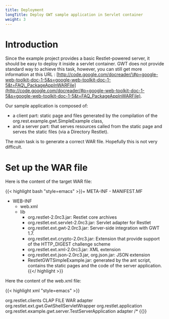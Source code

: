 ```yaml
---
title: Deployment
longTitle: Deploy GWT sample application in Servlet container
weight: 3
---
```

# Introduction

Since the example project provides a basic Restlet-powered server, it
should be easy to deploy it inside a servlet container. GWT does not
provide standard way to achieve this task, however, you can still get
more information at this URL :
[http://code.google.com/docreader/\#p=google-web-toolkit-doc-1-5&s=google-web-toolkit-doc-1-5&t=FAQ\_PackageAppInWARFile](http://code.google.com/docreader/#p=google-web-toolkit-doc-1-5&s=google-web-toolkit-doc-1-5&t=FAQ_PackageAppInWARFile).

Our sample application is composed of:

-   a client part: static page and files generated by the compilation of
    the org.rest.example.gwt.SimpleExample class,
-   and a server part: that serves resources called from the static page
    and serves the static files (via a Directory Restlet).

The main task is to generate a correct WAR file. Hopefully this is not
very difficult.

# Set up the WAR file

Here is the content of the target WAR file:

{{< highlight bash "style=emacs" >}}+ META-INF
    - MANIFEST.MF
+ WEB-INF
    - web.xml
    + lib
        - org.restlet-2.0rc3.jar: Restlet core archives
        - org.restlet.ext.servlet-2.0rc3.jar: Servlet adapter for Restlet
        - org.restlet.ext.gwt-2.0rc3.jar: Server-side integration with GWT 1.7.
        - org.restlet.ext.crypto-2.0rc3.jar: Extension that provide support of the HTTP_DIGEST challenge scheme
        - org.restlet.ext.xml-2.0rc3.jar: XML extension
        - org.restlet.ext.json-2.0rc3.jar, org.json.jar: JSON extension
        - RestletGWTSimpleExample.jar: generated by the ant script, contains the static pages and the code of the server application.
{{</ highlight >}}

Here the content of the web.xml file:

{{< highlight xml "style=emacs" >}}<?xml version="1.0" encoding="UTF-8"?>
<!DOCTYPE web-app
    PUBLIC "-//Sun Microsystems, Inc.//DTD Web Application 2.3//EN"
        "http://java.sun.com/dtd/web-app_2_3.dtd">
<web-app>
    <context-param>
        <param-name>org.restlet.clients</param-name>
        <param-value>CLAP FILE WAR</param-value>
        </context-param>
    <servlet>
        <servlet-name>adapter</servlet-name>
        <servlet-class>org.restlet.ext.gwt.GwtShellServletWrapper</servlet-class>
        <init-param>
            <param-name>org.restlet.application</param-name>
            <param-value>org.restlet.example.gwt.server.TestServerApplication</param-value>
        </init-param>
        </servlet>
    <servlet-mapping>
        <servlet-name>adapter</servlet-name>
        <url-pattern>/*</url-pattern>
    </servlet-mapping>
</web-app>
{{</ highlight >}}
